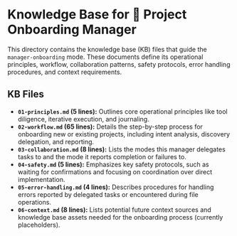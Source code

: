 # Knowledge Base for 🚦 Project Onboarding Manager

This directory contains the knowledge base (KB) files that guide the `manager-onboarding` mode. These documents define its operational principles, workflow, collaboration patterns, safety protocols, error handling procedures, and context requirements.

## KB Files

*   **`01-principles.md` (5 lines):** Outlines core operational principles like tool diligence, iterative execution, and journaling.
*   **`02-workflow.md` (65 lines):** Details the step-by-step process for onboarding new or existing projects, including intent analysis, discovery delegation, and reporting.
*   **`03-collaboration.md` (8 lines):** Lists the modes this manager delegates tasks to and the mode it reports completion or failures to.
*   **`04-safety.md` (5 lines):** Emphasizes key safety protocols, such as waiting for confirmations and focusing on coordination over direct implementation.
*   **`05-error-handling.md` (4 lines):** Describes procedures for handling errors reported by delegated tasks or encountered during file operations.
*   **`06-context.md` (8 lines):** Lists potential future context sources and knowledge base assets needed for the onboarding process (currently placeholders).
